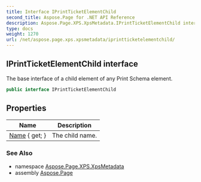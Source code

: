 ```yaml
---
title: Interface IPrintTicketElementChild
second_title: Aspose.Page for .NET API Reference
description: Aspose.Page.XPS.XpsMetadata.IPrintTicketElementChild interface. The base interface of a child element of any Print Schema element
type: docs
weight: 1270
url: /net/aspose.page.xps.xpsmetadata/iprintticketelementchild/
---
```

## IPrintTicketElementChild interface

The base interface of a child element of any Print Schema element.

```csharp
public interface IPrintTicketElementChild
```

## Properties

| Name | Description |
| --- | --- |
| [Name](../../aspose.page.xps.xpsmetadata/iprintticketelementchild/name/) { get; } | The child name. |

### See Also

* namespace [Aspose.Page.XPS.XpsMetadata](../../aspose.page.xps.xpsmetadata/)
* assembly [Aspose.Page](../../)


